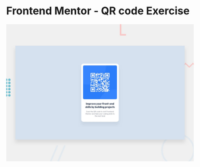 # Frontend Mentor - QR code Exercise

![Design preview for the QR code component coding challenge](./preview.jpg)

